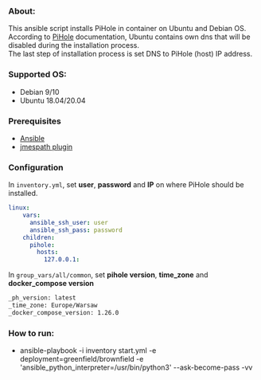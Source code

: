 ### About:
This ansible script installs PiHole in container on Ubuntu and Debian OS.<br/>
According to [PiHole](https://github.com/pi-hole/docker-pi-hole) documentation, Ubuntu contains own dns that will be disabled during the installation process.<br/>
The last step of installation process is set DNS to PiHole (host) IP address.

### Supported OS:
* Debian 9/10
* Ubuntu 18.04/20.04

### Prerequisites
* [Ansible](https://docs.ansible.com/ansible/latest/index.html)
* [jmespath plugin](https://pypi.org/project/jmespath/)

### Configuration
In `inventory.yml`, set **user**, **password** and **IP** on where PiHole should be installed.

```yml
linux:
    vars:
      ansible_ssh_user: user
      ansible_ssh_pass: password
    children:
      pihole:
        hosts:
          127.0.0.1:
```

In `group_vars/all/common`, set **pihole version**, **time_zone** and **docker_compose version**

```txt
_ph_version: latest
_time_zone: Europe/Warsaw
_docker_compose_version: 1.26.0
```

### How to run:
* ansible-playbook -i inventory start.yml -e deployment=greenfield/brownfield -e 'ansible_python_interpreter=/usr/bin/python3' --ask-become-pass -vv
